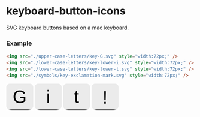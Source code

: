 # keyboard-button-icons

SVG keyboard buttons based on a mac keyboard.

### Example

```html
<img src="./upper-case-letters/key-G.svg" style="width:72px;" />
<img src="./lower-case-letters/key-lower-i.svg" style="width:72px;" />
<img src="./lower-case-letters/key-lower-t.svg" style="width:72px;" />
<img src="./symbols/key-exclamation-mark.svg" style="width:72px;" />
```

<img src="./upper-case-letters/key-G.svg" style="width:72px;">
<img src="./lower-case-letters/key-lower-i.svg" style="width:72px;">
<img src="./lower-case-letters/key-lower-t.svg" style="width:72px;">
<img src="./symbols/key-exclamation-mark.svg" style="width:72px;">

